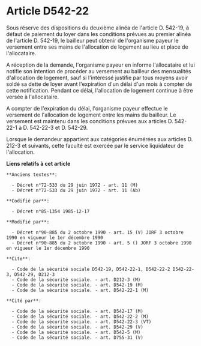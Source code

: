 # Article D542-22

Sous réserve des dispositions du deuxième alinéa de l'article D. 542-19, à défaut de paiement du loyer dans les conditions
prévues au premier alinéa de l'article D. 542-19, le bailleur peut obtenir de l'organisme payeur le versement entre ses mains
de l'allocation de logement au lieu et place de l'allocataire. 

A réception de la demande, l'organisme payeur en informe l'allocataire et lui notifie son intention de procéder au versement
au bailleur des mensualités d'allocation de logement, sauf si l'intéressé justifie par tous moyens avoir soldé sa dette de
loyer avant l'expiration d'un délai d'un mois à compter de cette notification. Pendant ce délai, l'allocation de logement
continue à être versée à l'allocataire.

A compter de l'expiration du délai, l'organisme payeur effectue le versement de l'allocation de logement entre les mains du
bailleur. Le versement est maintenu dans les conditions prévues aux articles D. 542-22-1 à D. 542-22-3 et D. 542-29.

Lorsque le demandeur appartient aux catégories énumérées aux articles D. 212-3 et suivants, cette faculté est exercée par le
service liquidateur de l'allocation.

**Liens relatifs à cet article**

	**Anciens textes**:

	  - Décret n°72-533 du 29 juin 1972 - art. 11 (M)
	  - Décret n°72-533 du 29 juin 1972 - art. 11 (Ab)

	**Codifié par**:

	  - Décret n°85-1354 1985-12-17

	**Modifié par**:

	  - Décret n°90-885 du 2 octobre 1990 - art. 15 (V) JORF 3 octobre 1990 en vigueur le 1er décembre 1990
	  - Décret n°90-885 du 2 octobre 1990 - art. 5 () JORF 3 octobre 1990 en vigueur le 1er décembre 1990

	**Cite**:

	  - Code de la sécurité sociale D542-19, D542-22-1, D542-22-2 D542-22-3, D542-29, D212-3
	  - Code de la sécurité sociale. - art. D212-3 (M)
	  - Code de la sécurité sociale. - art. D542-19 (M)
	  - Code de la sécurité sociale. - art. D542-22-1 (M)

	**Cité par**:

	  - Code de la sécurité sociale. - art. D542-17 (M)
	  - Code de la sécurité sociale. - art. D542-22-2 (M)
	  - Code de la sécurité sociale. - art. D542-22-3 (VT)
	  - Code de la sécurité sociale. - art. D542-29 (V)
	  - Code de la sécurité sociale. - art. D542-5 (M)
	  - Code de la sécurité sociale. - art. D755-31 (V)
